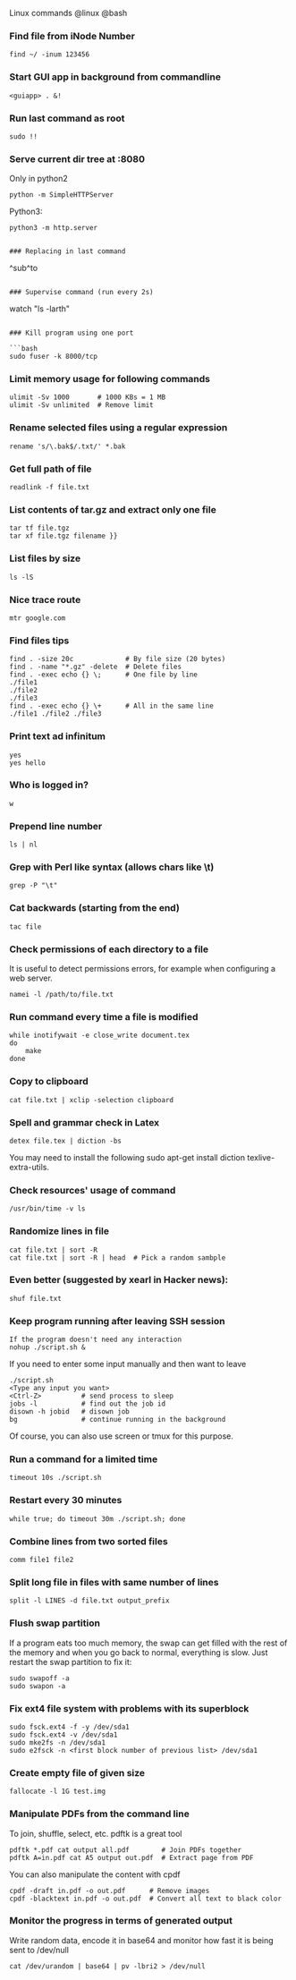 Linux commands
@linux @bash

### Find file from iNode Number
```
find ~/ -inum 123456
```
### Start GUI app in background from commandline
```
<guiapp> . &!
```

### Run last command as root
```
sudo !!
```

### Serve current dir tree at :8080
Only in python2
```
python -m SimpleHTTPServer
```

Python3:
```
python3 -m http.server


### Replacing in last command
```
^sub^to
```

### Supervise command (run every 2s)
```
watch "ls -larth"
```

### Kill program using one port

```bash
sudo fuser -k 8000/tcp
```

### Limit memory usage for following commands

``` 
ulimit -Sv 1000       # 1000 KBs = 1 MB
ulimit -Sv unlimited  # Remove limit 
```

### Rename selected files using a regular expression

```
rename 's/\.bak$/.txt/' *.bak
```

### Get full path of file

```
readlink -f file.txt
```

### List contents of tar.gz and extract only one file

```
tar tf file.tgz
tar xf file.tgz filename }}
```

### List files by size

```
ls -lS
```

### Nice trace route

```
mtr google.com
```

### Find files tips

``` 
find . -size 20c             # By file size (20 bytes)
find . -name "*.gz" -delete  # Delete files
find . -exec echo {} \;      # One file by line
./file1
./file2
./file3
find . -exec echo {} \+      # All in the same line
./file1 ./file2 ./file3
```

### Print text ad infinitum

```
yes
yes hello
```

### Who is logged in?

```
w
```

### Prepend line number

```
ls | nl
```

### Grep with Perl like syntax (allows chars like \t)

```
grep -P "\t"
```

### Cat backwards (starting from the end)

```
tac file
```

### Check permissions of each directory to a file

It is useful to detect permissions errors, for example when configuring a web server.

```
namei -l /path/to/file.txt
```

### Run command every time a file is modified

```
while inotifywait -e close_write document.tex
do
    make
done
```

### Copy to clipboard

```
cat file.txt | xclip -selection clipboard
```

### Spell and grammar check in Latex

```
detex file.tex | diction -bs
```

You may need to install the following 
sudo apt-get install diction texlive-extra-utils.

### Check resources' usage of command

```
/usr/bin/time -v ls
```

### Randomize lines in file

```
cat file.txt | sort -R
cat file.txt | sort -R | head  # Pick a random sambple
```

### Even better (suggested by xearl in Hacker news):

```
shuf file.txt
```

### Keep program running after leaving SSH session

```
If the program doesn't need any interaction
nohup ./script.sh &
```

If you need to enter some input manually and then want to leave

```
./script.sh
<Type any input you want>
<Ctrl-Z>          # send process to sleep
jobs -l           # find out the job id
disown -h jobid   # disown job
bg                # continue running in the background
```
Of course, you can also use screen or tmux for this purpose.

### Run a command for a limited time

```
timeout 10s ./script.sh
```

### Restart every 30 minutes

```
while true; do timeout 30m ./script.sh; done
```

### Combine lines from two sorted files

```
comm file1 file2
```

### Split long file in files with same number of lines

```
split -l LINES -d file.txt output_prefix
```

### Flush swap partition

If a program eats too much memory, the swap can get filled with the rest of the memory and when you go back to normal, everything is slow. Just restart the swap partition to fix it:
```
sudo swapoff -a
sudo swapon -a
```

### Fix ext4 file system with problems with its superblock

```
sudo fsck.ext4 -f -y /dev/sda1
sudo fsck.ext4 -v /dev/sda1
sudo mke2fs -n /dev/sda1
sudo e2fsck -n <first block number of previous list> /dev/sda1
```

### Create empty file of given size

```
fallocate -l 1G test.img
```

### Manipulate PDFs from the command line

To join, shuffle, select, etc. pdftk is a great tool

```
pdftk *.pdf cat output all.pdf        # Join PDFs together
pdftk A=in.pdf cat A5 output out.pdf  # Extract page from PDF
```

You can also manipulate the content with cpdf

```
cpdf -draft in.pdf -o out.pdf      # Remove images
cpdf -blacktext in.pdf -o out.pdf  # Convert all text to black color
```

### Monitor the progress in terms of generated output

Write random data, encode it in base64 and monitor how fast it
is being sent to /dev/null
```
cat /dev/urandom | base64 | pv -lbri2 > /dev/null
```

